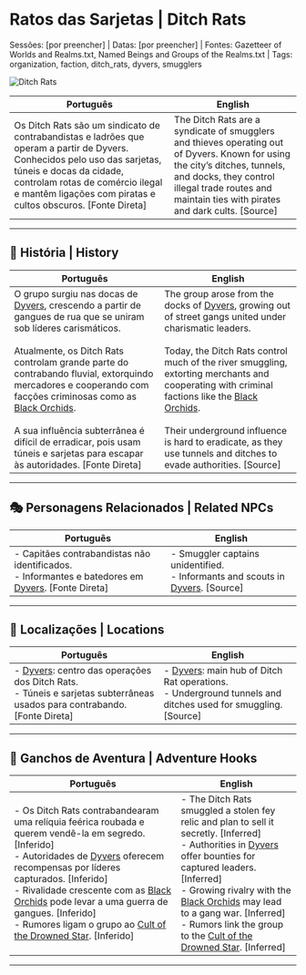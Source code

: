 # Ratos das Sarjetas | Ditch Rats

Sessões: [por preencher] | Datas: [por preencher] | Fontes: Gazetteer of Worlds and Realms.txt, Named Beings and Groups of the Realms.txt | Tags: organization, faction, ditch_rats, dyvers, smugglers

![Ditch Rats](assets/organization/org_blank.png)

| **Português** | **English** |
|---------------|-------------|
| Os Ditch Rats são um sindicato de contrabandistas e ladrões que operam a partir de Dyvers. Conhecidos pelo uso das sarjetas, túneis e docas da cidade, controlam rotas de comércio ilegal e mantêm ligações com piratas e cultos obscuros. [Fonte Direta] | The Ditch Rats are a syndicate of smugglers and thieves operating out of Dyvers. Known for using the city’s ditches, tunnels, and docks, they control illegal trade routes and maintain ties with pirates and dark cults. [Source] |

---

## 📖 História | History

| **Português** | **English** |
|---------------|-------------|
| O grupo surgiu nas docas de [Dyvers](dyvers.md), crescendo a partir de gangues de rua que se uniram sob líderes carismáticos. <br><br> Atualmente, os Ditch Rats controlam grande parte do contrabando fluvial, extorquindo mercadores e cooperando com facções criminosas como as [Black Orchids](black_orchids.md). <br><br> A sua influência subterrânea é difícil de erradicar, pois usam túneis e sarjetas para escapar às autoridades. [Fonte Direta] | The group arose from the docks of [Dyvers](dyvers.md), growing out of street gangs united under charismatic leaders. <br><br> Today, the Ditch Rats control much of the river smuggling, extorting merchants and cooperating with criminal factions like the [Black Orchids](black_orchids.md). <br><br> Their underground influence is hard to eradicate, as they use tunnels and ditches to evade authorities. [Source] |

---

## 🎭 Personagens Relacionados | Related NPCs

| **Português** | **English** |
|---------------|-------------|
| - Capitães contrabandistas não identificados. <br>- Informantes e batedores em [Dyvers](dyvers.md). [Fonte Direta] | - Smuggler captains unidentified. <br>- Informants and scouts in [Dyvers](dyvers.md). [Source] |

---

## 📌 Localizações | Locations

| **Português** | **English** |
|---------------|-------------|
| - [Dyvers](dyvers.md): centro das operações dos Ditch Rats. <br>- Túneis e sarjetas subterrâneas usados para contrabando. [Fonte Direta] | - [Dyvers](dyvers.md): main hub of Ditch Rat operations. <br>- Underground tunnels and ditches used for smuggling. [Source] |

---

## 🎲 Ganchos de Aventura | Adventure Hooks

| **Português** | **English** |
|---------------|-------------|
| - Os Ditch Rats contrabandearam uma relíquia feérica roubada e querem vendê-la em segredo. [Inferido] <br>- Autoridades de [Dyvers](dyvers.md) oferecem recompensas por líderes capturados. [Inferido] <br>- Rivalidade crescente com as [Black Orchids](black_orchids.md) pode levar a uma guerra de gangues. [Inferido] <br>- Rumores ligam o grupo ao [Cult of the Drowned Star](../cults/cult_of_the_drowned_star.md). [Inferido] | - The Ditch Rats smuggled a stolen fey relic and plan to sell it secretly. [Inferred] <br>- Authorities in [Dyvers](dyvers.md) offer bounties for captured leaders. [Inferred] <br>- Growing rivalry with the [Black Orchids](black_orchids.md) may lead to a gang war. [Inferred] <br>- Rumors link the group to the [Cult of the Drowned Star](../cults/cult_of_the_drowned_star.md). [Inferred] |

---
